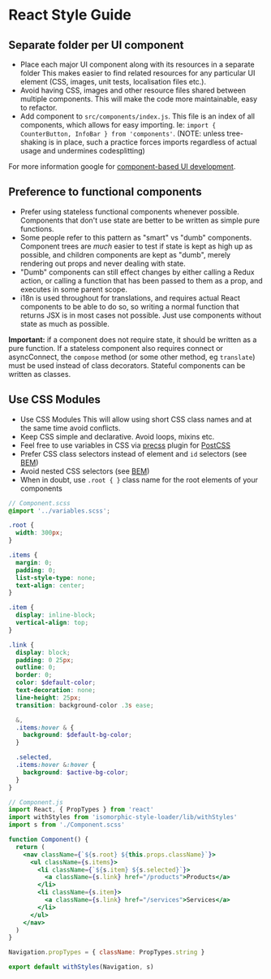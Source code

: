 # React Style Guide

## Separate folder per UI component

* Place each major UI component along with its resources in a separate folder
  This makes easier to find related resources for any particular UI
  element (CSS, images, unit tests, localisation files etc.).
* Avoid having CSS, images and other resource files shared between multiple components.
  This will make the code more maintainable, easy to refactor.
* Add component to `src/components/index.js`. This file is an index of all components,
  which allows for easy importing. Ie: `import { CounterButton, InfoBar } from 'components'`.
  (NOTE: unless tree-shaking is in place, such a practice forces imports regardless of actual usage and undermines codesplitting)

For more information google for [component-based UI development](https://google.com/search?q=component-based+ui+development).

## Preference to functional components

* Prefer using stateless functional components whenever possible.
  Components that don't use state are better to be written as simple pure functions.
* Some people refer to this pattern as "smart" vs "dumb" components.
  Component trees are *much* easier to test if state is kept as high up as possible,
  and children components are kept as "dumb", merely rendering out props and never
  dealing with state.
* "Dumb" components can still effect changes by either calling a Redux action,
  or calling a function that has been passed to them as a prop, and executes in some
  parent scope.
* i18n is used throughout for translations, and requires actual React components to be able to do so,
  so writing a normal function that returns JSX is in most cases not possible. Just use components without state
  as much as possible.

**Important:** if a component does not require state, it should be written as a
pure function. If a stateless component also requires connect or asyncConnect,
the `compose` method (or some other method, eg `translate`) must be used instead of class
decorators. Stateful components can be written as classes.


## Use CSS Modules

* Use CSS Modules
  This will allow using short CSS class names and at the same time avoid conflicts.
* Keep CSS simple and declarative. Avoid loops, mixins etc.
* Feel free to use variables in CSS via [precss](https://github.com/jonathantneal/precss) plugin for [PostCSS](https://github.com/postcss/postcss)
* Prefer CSS class selectors instead of element and `id` selectors (see [BEM](https://bem.info/))
* Avoid nested CSS selectors (see [BEM](https://bem.info/))
* When in doubt, use `.root { }` class name for the root elements of your components

```scss
// Component.scss
@import '../variables.scss';

.root {
  width: 300px;
}

.items {
  margin: 0;
  padding: 0;
  list-style-type: none;
  text-align: center;
}

.item {
  display: inline-block;
  vertical-align: top;
}

.link {
  display: block;
  padding: 0 25px;
  outline: 0;
  border: 0;
  color: $default-color;
  text-decoration: none;
  line-height: 25px;
  transition: background-color .3s ease;

  &,
  .items:hover & {
    background: $default-bg-color;
  }

  .selected,
  .items:hover &:hover {
    background: $active-bg-color;
  }
}
```

```jsx
// Component.js
import React, { PropTypes } from 'react'
import withStyles from 'isomorphic-style-loader/lib/withStyles'
import s from './Component.scss'

function Component() {
  return (
    <nav className={`${s.root} ${this.props.className}`}>
      <ul className={s.items}>
        <li className={`${s.item} ${s.selected}`}>
          <a className={s.link} href="/products">Products</a>
        </li>
        <li className={s.item}>
          <a className={s.link} href="/services">Services</a>
        </li>
      </ul>
    </nav>
  )
}

Navigation.propTypes = { className: PropTypes.string }

export default withStyles(Navigation, s)
```
